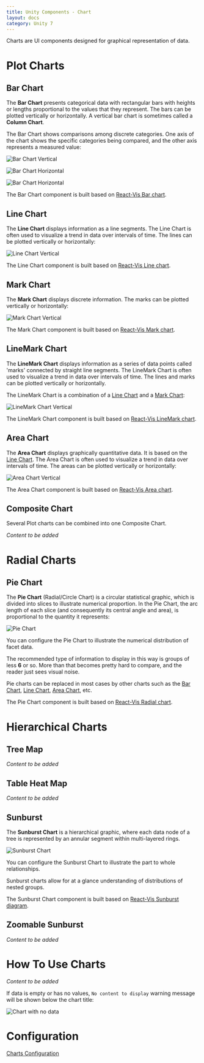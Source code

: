 ```yaml
---
title: Unity Components - Chart
layout: docs
category: Unity 7
---
```

Charts are UI components designed for graphical representation of data.  

# Plot Charts

## Bar Chart

The **Bar Chart** presents categorical data with rectangular bars with heights or lengths proportional to the values that they represent. The bars can be plotted vertically or horizontally. A vertical bar chart is sometimes called a **Column Chart**.

The Bar Chart shows comparisons among discrete categories. One axis of the chart shows the specific categories being compared, and the other axis represents a measured value: 

![Bar Chart Vertical](chart/images/bar-chart-vertical.png) 

![Bar Chart Horizontal](chart/images/bar-chart-horizontal-1.png)

![Bar Chart Horizontal](chart/images/bar-chart-horizontal-2.png)

The Bar Chart component is built based on [React-Vis Bar chart](https://uber.github.io/react-vis/documentation/series-reference/bar-series).

## Line Chart

The **Line Chart** displays information as a line segments. The Line Chart is often used to visualize a trend in data over intervals of time. The lines can be plotted vertically or horizontally: 

![Line Chart Vertical](chart/images/line-chart-vertical.png) 

The Line Chart component is built based on [React-Vis Line chart](https://uber.github.io/react-vis/documentation/series-reference/line-series).

## Mark Chart

The **Mark Chart** displays discrete information. The marks can be plotted vertically or horizontally: 

![Mark Chart Vertical](chart/images/mark-chart-vertical.png) 

The Mark Chart component is built based on [React-Vis Mark chart](https://uber.github.io/react-vis/documentation/series-reference/mark-series).

## LineMark Chart

The **LineMark Chart** displays information as a series of data points called 'marks' connected by straight line segments. The LineMark Chart is often used to visualize a trend in data over intervals of time. The lines and marks can be plotted vertically or horizontally.

The LineMark Chart is a combination of a [Line Chart](#line-chart) and a [Mark Chart](#mark-chart): 

![LineMark Chart Vertical](chart/images/linemark-chart-vertical.png) 

The LineMark Chart component is built based on [React-Vis LineMark chart](https://uber.github.io/react-vis/documentation/series-reference/line-mark-series).

## Area Chart

The **Area Chart** displays graphically quantitative data. It is based on the [Line Chart](#line-chart). 
The Area Chart is often used to visualize a trend in data over intervals of time. The areas can be plotted vertically or horizontally: 

![Area Chart Vertical](chart/images/area-chart-vertical.png) 

The Area Chart component is built based on [React-Vis Area chart](https://uber.github.io/react-vis/documentation/series-reference/area-series).

## Composite Chart

Several Plot charts can be combined into one Composite Chart.

*Content to be added*

# Radial Charts

## Pie Chart

The **Pie Chart** (Radial/Circle Chart) is a circular statistical graphic, which is divided into slices to illustrate numerical proportion. 
In the Pie Chart, the arc length of each slice (and consequently its central angle and area), is proportional to the quantity it represents: 

![Pie Chart](chart/images/pie-chart.png)

You can configure the Pie Chart to illustrate the numerical distribution of facet data.

The recommended type of information to display in this way is groups of less **6** or so. More than that becomes pretty hard to compare, and the reader just sees visual noise.

Pie charts can be replaced in most cases by other charts such as the [Bar Chart](#bar-chart), [Line Chart](#line-chart), [Area Chart](#area-chart), etc.

The Pie Chart component is built based on [React-Vis Radial chart](https://uber.github.io/react-vis/documentation/other-charts/radial-chart).

# Hierarchical Charts
    
## Tree Map

*Content to be added*

## Table Heat Map

*Content to be added*

## Sunburst

The **Sunburst Chart** is a hierarchical graphic, where each data node of a tree is represented by an annular segment within multi-layered rings.

![Sunburst Chart](chart/images/sunburst-chart.png)

You can configure the Sunburst Chart to illustrate the part to whole relationships. 

Sunburst charts allow for at a glance understanding of distributions of nested groups.

The Sunburst Chart component is built based on [React-Vis Sunburst diagram](https://uber.github.io/react-vis/documentation/other-charts/sunburst-diagram).

## Zoomable Sunburst

*Content to be added*

# How To Use Charts

*Content to be added*

If data is empty or has no values, `No content to display` warning message will be shown below the chart title:

![Chart with no data](chart/images/empty-chart.png)

# Configuration

[Charts Configuration](../configuration/charts.md)